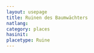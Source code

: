 ```yaml
---
layout: usepage
title: Ruinen des Baumwächters
natlang:
category: places
hasinit: 
placetype: Ruine
---
```


